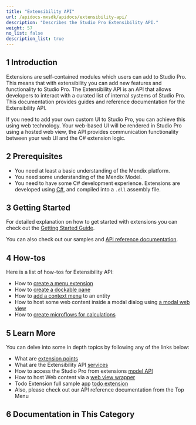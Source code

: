 ```yaml
---
title: "Extensibility API"
url: /apidocs-mxsdk/apidocs/extensibility-api/
description: "Describes the Studio Pro Extensibility API."
weight: 57
no_list: false
description_list: true
---
```


## 1 Introduction

Extensions are self-contained modules which users can add to Studio Pro. This means that with extensibility you can add new features and functionality to Studio Pro. The Extensibility API is an API that allows developers to interact with a curated list of internal systems of Studio Pro. This documentation provides guides and reference documentation for the Extensibility API.

If you need to add your own custom UI to Studio Pro, you can achieve this using web technology. Your web-based UI will be rendered in Studio Pro using a hosted web view, the API provides communication functionality between your web UI and the C# extension logic.

## 2 Prerequisites

* You need at least a basic understanding of the Mendix platform.
* You need some understanding of the Mendix Model.
* You need to have some C# development experience. Extensions are developed using [C#](https://docs.microsoft.com/en-us/dotnet/), and compiled into a `.dll` assembly file.

## 3 Getting Started

For detailed explanation on how to get started with extensions you can check out the [Getting Started Guide](/apidocs-mxsdk/apidocs/extensibility-api/getting-started/).

You can also check out our samples and [API reference documentation](https://github.com/mendix/ExtensionAPI-Samples).

## 4 How-tos

Here is a list of how-tos for Extensibility API:

* How to [create a menu extension](/apidocs-mxsdk/apidocs/extensibility-api/create-menu-extension/)
* How to [create a dockable pane](/apidocs-mxsdk/apidocs/extensibility-api/create-dockable-pane-extension/)
* How to [add a context menu](/apidocs-mxsdk/apidocs/extensibility-api/create-context-menu/) to an entity
* How to host some web content inside a modal dialog using [a modal web view](/apidocs-mxsdk/apidocs/extensibility-api/create-modal-web-view/)
* How to [create microflows for calculations](/apidocs-mxsdk/apidocs/extensibility-api/create-microflows-for-calculations/)

## 5 Learn More

You can delve into some in depth topics by following any of the links below:

- What are [extension points](/apidocs-mxsdk/apidocs/extensibility-api/extensionpoints_intro/)
- What are the Extensibility API [services](/apidocs-mxsdk/apidocs/extensibility-api/introductions/services/)
- How to access the Studio Pro from extensions [model API](/apidocs-mxsdk/apidocs/extensibility-api/interact-with-model-api/)
- How to host Web content via a [web view wrapper](/apidocs-mxsdk/apidocs/extensibility-api/introductions/web-views)
- Todo Extension full sample app [todo extension](/apidocs-mxsdk/apidocs/extensibility-api/extensibility-api-howtos/build-todo-example-extension/)
- Also, please check out our API reference documentation from the Top Menu

## 6 Documentation in This Category
